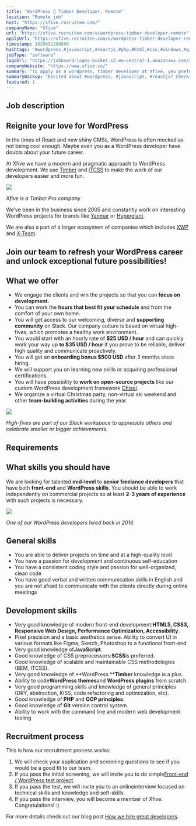 ```yaml
---
title: "WordPress 🌲 Timber Developer, Remote"
location: "Remote job"
host: "https://xfive.recruitee.com/"
companyName: "Xfive"
url: "https://xfive.recruitee.com/o/wordpress-timber-developer-remote"
applyUrl: "https://xfive.recruitee.com/o/wordpress-timber-developer-remote/c/new"
timestamp: 1620691200000
hashtags: "#wordpress,#javascript,#reactjs,#php,#html,#css,#windows,#git,#branding,#ui/ux"
jobType: "software"
logoUrl: "https://jobboard-logos-bucket.s3.eu-central-1.amazonaws.com/xfive"
companyWebsite: "https://www.xfive.co/"
summary: "To apply as a wordpress, timber developer at Xfive, you preferably need to have 2-3 years of experience."
summaryBackup: "Excited about #wordpress, #javascript, #reactjs? Check out this job post!"
featured: 1
---
```


## Job description

## Reignite your love for WordPress

In the times of React and new shiny CMSs, WordPress is often mocked as not being cool enough. Maybe even you as a WordPress developer have doubts about your future career.

At Xfive we have a modern and pragmatic approach to WordPress development. We use [Timber](https://upstatement.com/timber/) and [ITCSS](https://www.xfive.co/blog/itcss-scalable-maintainable-css-architecture/) to make the work of our developers easier and more fun.

_![](https://recruitee-main.s3.eu-central-1.amazonaws.com/uploads/wd3lfc99p2/timber.jpg)_

_Xfive is a Timber Pro company_

We’ve been in the business since 2005 and constantly work on interesting WordPress projects for brands like [Yanmar](https://www.yanmar.com/marine/) or [Hypergiant](https://www.hypergiant.com/).

We are also a part of a larger ecosystem of companies which includes [XWP](https://xwp.co/) and [X-Team](https://x-team.com/).

## Join our team to refresh your WordPress career and unlock exceptional future possibilities!

## What we offer

*   We engage the clients and win the projects so that you can **focus on development.**
*   You can work the **hours that best fit your schedule** and from the comfort of your own home.
*   You will get access to our welcoming, diverse and **supporting community** on Slack. Our company culture is based on virtual high-fives, which promotes a healthy work environment.
*   You would start with an hourly rate of **$25 USD / hour** and can quickly work your way up **to $35 USD / hour** if you prove to be reliable, deliver high quality and communicate proactively.
*   You will get an **onboarding bonus $500 USD** after 3 months since hiring.
*   We will support you on learning new skills or acquiring professional certifications.
*   You will have possibility to **work on open-source projects** like our custom WordPress development framework [Chisel](https://github.com/xfiveco/generator-chisel/).
*   We organize a virtual Christmas party, non-virtual ski weekend and other **team-building activities** during the year.

![](https://recruitee-main.s3.eu-central-1.amazonaws.com/uploads/a5alcnthv2/fives2.jpg)

_High-fives are part of our Slack workspace to appreciate others and celebrate smaller or bigger achievements._

## Requirements

## What skills you should have

We are looking for talented **mid-level** to **senior freelance developers** that have both **front-end** and **WordPress skills**. You should be able to work independently on commercial projects so at least **2-3 years of experience** with such projects is necessary.

![](https://recruitee-main.s3.eu-central-1.amazonaws.com/uploads/g19y8u317s/wp-developer2.jpg)

_One of our WordPress developers hired back in 2016_

## General skills

*   You are able to deliver projects on time and at a high-quality level
*   You have a passion for development and continuous self-education
*   You have a consistent coding style and passion for well-organized, clean code
*   You have good verbal and written communication skills in English and you are not afraid to communicate with the clients directly during online meetings

## Development skills

*   Very good knowledge of modern front-end development:**HTML5, CSS3, Responsive Web Design, Performance Optimization, Accessibility**.
*   Pixel precision and a basic aesthetics sense. Ability to convert UI in various formats like Figma, Sketch, Photoshop to a functional front-end
*   Very good knowledge of**JavaScript**.
*   Good knowledge of CSS preprocessors:**SCSS**is preferred.
*   Good knowledge of scalable and maintainable CSS methodologies (BEM, ITCSS).
*   Very good knowledge of **WordPress.****Timber** knowledge is a plus.
*   Ability to code**WordPress themes**and **WordPress plugins** from scratch.
*   Very good programming skills and knowledge of general principles (DRY, abstraction, KISS, code refactoring and optimization, etc).
*   Good knowledge of **PHP** and **OOP principles**.
*   Good knowledge of **Git** version control system.
*   Ability to work with the command line and modern web development tooling

## Recruitment process

This is how our recruitment process works:

1.  We will check your application and screening questions to see if you would be a good fit to our team.
2.  If you pass the initial screening, we will invite you to do simple[Front-end / WordPress test project](https://github.com/xfiveco/fe-wp-test-simple).
3.  If you pass the test, we will invite you to an onlineinterview focused on technical skills and knowledge and soft-skills.
4.  If you pass the interview, you will become a member of Xfive. Congratulations! :)

For more details check out our blog post [How we hire great developers](https://www.xfive.co/blog/how-we-hire-great-developers/).

